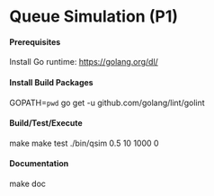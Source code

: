 
Queue Simulation (P1)
===================

#### Prerequisites
Install Go runtime: https://golang.org/dl/

#### Install Build Packages
GOPATH=`pwd` go get -u github.com/golang/lint/golint

#### Build/Test/Execute
make
make test
./bin/qsim 0.5 10 1000 0

#### Documentation
make doc
